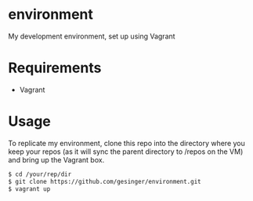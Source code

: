 # environment

My development environment, set up using Vagrant

# Requirements

- Vagrant

# Usage

To replicate my environment, clone this repo into the directory where you keep
your repos (as it will sync the parent directory to /repos on the VM) and bring
up the Vagrant box.

```bash
$ cd /your/rep/dir
$ git clone https://github.com/gesinger/environment.git
$ vagrant up
```
